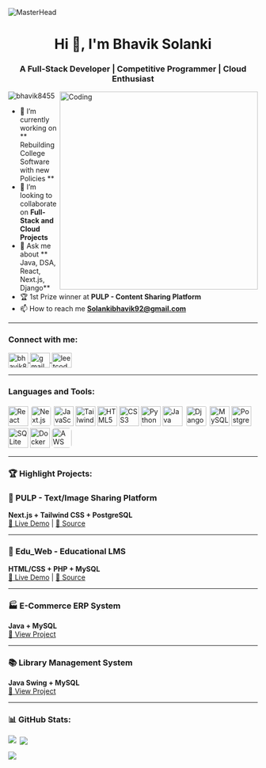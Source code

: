 ![MasterHead](https://www.paragyte.com/img/React_Banner.png)
<h1 align="center">Hi 👋, I'm Bhavik Solanki</h1>
<h3 align="center">A Full-Stack Developer | Competitive Programmer | Cloud Enthusiast</h3>

<img align="right" alt="Coding" width="400" src="https://media.tenor.com/NOYF3f82b_gAAAAC/programmer.gif">

<p align="left">
  <img src="https://komarev.com/ghpvc/?username=bhavik8455&label=Profile%20views&color=0e75b6&style=flat" alt="bhavik8455" />
</p>


- 🔭 I’m currently working on ** Rebuilding College Software with new Policies **   
- 👯 I’m looking to collaborate on **Full-Stack and Cloud Projects**  
- 💬 Ask me about ** Java, DSA, React, Next.js, Django**  
- 🏆 1st Prize winner at **PULP - Content Sharing Platform**  
- 📫 How to reach me **Solankibhavik92@gmail.com**

---

<h3 align="left">Connect with me:</h3>
<p align="left">
  <a href="https://linkedin.com/in/bhavik8455" target="blank">
    <img align="center" src="https://raw.githubusercontent.com/rahuldkjain/github-profile-readme-generator/master/src/images/icons/Social/linked-in-alt.svg" alt="bhavik8455" height="30" width="40" />
  </a>
  <a href="mailto:Solankibhavik92@gmail.com">
    <img align="center" src="https://www.svgrepo.com/show/223047/gmail.svg" alt="gmail" height="30" width="40" />
  </a>
  <a href="https://leetcode.com/u/Rm3mLeSdLm/" target="blank">
    <img align="center" src="https://upload.wikimedia.org/wikipedia/commons/1/19/LeetCode_logo_black.png" alt="leetcode" height="30" width="40" />
  </a>
</p>

---

<h3 align="left">Languages and Tools:</h3>
<p align="left">
  <img src="https://cdn.jsdelivr.net/gh/devicons/devicon/icons/react/react-original.svg" alt="React" width="40" height="40"/>
  <img src="https://upload.wikimedia.org/wikipedia/commons/8/8e/Nextjs-logo.svg" alt="Next.js" width="40" height="40" style="background:white; padding:2px; border-radius:6px"/>
  <img src="https://cdn.jsdelivr.net/gh/devicons/devicon/icons/javascript/javascript-original.svg" alt="JavaScript" width="40" height="40"/>
  <img src="https://www.vectorlogo.zone/logos/tailwindcss/tailwindcss-icon.svg" alt="Tailwind CSS" width="40" height="40"/>
  <img src="https://cdn.jsdelivr.net/gh/devicons/devicon/icons/html5/html5-original.svg" alt="HTML5" width="40" height="40"/>
  <img src="https://cdn.jsdelivr.net/gh/devicons/devicon/icons/css3/css3-original.svg" alt="CSS3" width="40" height="40"/>
  <img src="https://cdn.jsdelivr.net/gh/devicons/devicon/icons/python/python-original.svg" alt="Python" width="40" height="40"/>
  <img src="https://cdn.jsdelivr.net/gh/devicons/devicon/icons/java/java-original.svg" alt="Java" width="40" height="40"/>
  <img src="https://cdn.jsdelivr.net/gh/devicons/devicon/icons/django/django-plain.svg" alt="Django" width="40" height="40" style="background:white; padding:4px; border-radius:6px"/>
  <img src="https://cdn.jsdelivr.net/gh/devicons/devicon/icons/mysql/mysql-original.svg" alt="MySQL" width="40" height="40"/>
  <img src="https://cdn.jsdelivr.net/gh/devicons/devicon/icons/postgresql/postgresql-original.svg" alt="PostgreSQL" width="40" height="40"/>
  <img src="https://cdn.jsdelivr.net/gh/devicons/devicon/icons/sqlite/sqlite-original.svg" alt="SQLite" width="40" height="40"/>
  <img src="https://cdn.jsdelivr.net/gh/devicons/devicon/icons/docker/docker-original.svg" alt="Docker" width="40" height="40"/>
  <img src="https://a0.awsstatic.com/libra-css/images/logos/aws_logo_smile_1200x630.png" alt="AWS" width="40" height="40" style="border-radius:6px"/>
</p>


---

<h3 align="left">🏆 Highlight Projects:</h3>

### 🥇 PULP - Text/Image Sharing Platform  
**Next.js + Tailwind CSS + PostgreSQL**  
[🔗 Live Demo](https://pulpx.vercel.app) | [📂 Source](https://github.com/bhavik8455/pulp)

---

### 🥈 Edu_Web - Educational LMS  
**HTML/CSS + PHP + MySQL**  
[🔗 Live Demo](http://gurukul.infinityfreeapp.com/home.php) | [📂 Source](https://github.com/bhavik8455/Gurukul-Website)

---

### 🏭 E-Commerce ERP System  
**Java + MySQL**  
[📂 View Project](https://github.com/bhavik8455/E-Commerce-Erp-System)

---

### 📚 Library Management System  
**Java Swing + MySQL**  
[📂 View Project](https://github.com/bhavik8455/PirateX)

---

<h3 align="left">📊 GitHub Stats:</h3>

<p>
  <img align="left" src="https://github-readme-stats.vercel.app/api/top-langs/?username=bhavik8455&layout=compact&theme=radical&hide_border=true" />
</p>

<p>&nbsp;<img align="center" src="https://github-readme-stats.vercel.app/api?username=bhavik8455&show_icons=true&theme=radical&hide_border=true" /></p>

<p><img align="center" src="https://github-readme-streak-stats.herokuapp.com/?user=bhavik8455&theme=radical&hide_border=true" /></p>
